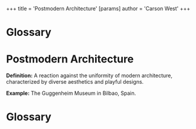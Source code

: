 +++
 title = 'Postmodern Architecture'
[params]
	author = 'Carson West'
+++
# Glossary

# Postmodern Architecture 
**Definition:**  A reaction against the uniformity of modern architecture, characterized by diverse aesthetics and playful designs.

**Example:** The Guggenheim Museum in Bilbao, Spain.

# Glossary
